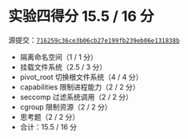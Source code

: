 # 实验四得分 15.5 / 16 分

源提交：[`716259c36ce3b06cb27e199fb239eb06e131838b`](https://github.com/RabbitWhite1/OSH-2020-Labs/tree/716259c36ce3b06cb27e199fb239eb06e131838b)

- 隔离命名空间（1 / 1 分）
- 挂载文件系统（2.5 / 3 分）
- pivot_root 切换根文件系统（4 / 4 分）
- capabilities 限制进程能力（2 / 2 分）
- seccomp 过滤系统调用（2 / 2 分）
- cgroup 限制资源（2 / 2 分）
- 思考题（2 / 2 分）
- 合计：15.5 / 16 分

